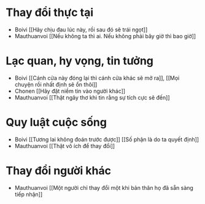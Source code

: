 # Thay đổi thực tại
- Boivi [[Hãy chịu đau lúc này, rồi sau đó sẽ trái ngọt]]
- Mauthuanvoi [[Nếu không ta thì ai. Nếu không phải bây giờ thì bao giờ]]
# Lạc quan, hy vọng, tin tưởng
- Boivi [[Cánh cửa này đóng lại thì cánh cửa khác sẽ mở ra]], [[Mọi chuyện rồi nhất định sẽ ổn thôi]]
- Chonen [[Hãy đặt niềm tin vào người khác]]
- Mauthuanvoi [[Thật ngây thơ khi tin rằng sự tích cực sẽ đến]]

# Quy luật cuộc sống
- Boivi [[Tương lai không đoán trước được]] [[Số phận là do ta quyết định]]
- Mauthuanvoi [[Thật vô ích để thay đổi]]

# Thay đổi người khác
- Mauthuanvoi [[Một người chỉ thay đổi một khi bản thân họ đã sẵn sàng tiếp nhận]]